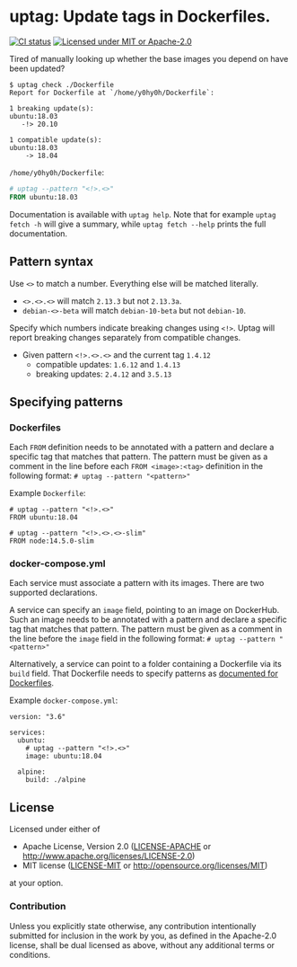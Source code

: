 # uptag: Update tags in Dockerfiles.
[![CI status](https://github.com/Y0hy0h/uptag/workflows/CI/badge.svg)](https://github.com/Y0hy0h/uptag/actions?query=workflow%3ACI) [![Licensed under MIT or Apache-2.0](https://img.shields.io/badge/license-MIT%2FApache--2.0-blue)](#license)

Tired of manually looking up whether the base images you depend on have been updated?

```
$ uptag check ./Dockerfile
Report for Dockerfile at `/home/y0hy0h/Dockerfile`:

1 breaking update(s):
ubuntu:18.03
   -!> 20.10

1 compatible update(s):
ubuntu:18.03
    -> 18.04
```

`/home/y0hy0h/Dockerfile`:
```Dockerfile
# uptag --pattern "<!>.<>"
FROM ubuntu:18.03
```

Documentation is available with `uptag help`. Note that for example `uptag fetch -h` will give a summary, while `uptag fetch --help` prints the full documentation.

## Pattern syntax
Use `<>` to match a number. Everything else will be matched literally.
- `<>.<>.<>` will match `2.13.3` but not `2.13.3a`.
- `debian-<>-beta` will match `debian-10-beta` but not `debian-10`.

Specify which numbers indicate breaking changes using `<!>`. Uptag will report breaking changes separately from compatible changes.
- Given pattern `<!>.<>.<>` and the current tag `1.4.12`
  - compatible updates: `1.6.12` and `1.4.13`
  - breaking updates: `2.4.12` and `3.5.13`

## Specifying patterns
### Dockerfiles
Each `FROM` definition needs to be annotated with a pattern and declare a specific tag that matches that pattern. The pattern must be given as a comment in the line before each `FROM <image>:<tag>` definition in the following format:
`# uptag --pattern "<pattern>"`

Example `Dockerfile`:
```
# uptag --pattern "<!>.<>"
FROM ubuntu:18.04

# uptag --pattern "<!>.<>.<>-slim"
FROM node:14.5.0-slim
```

### docker-compose.yml
Each service must associate a pattern with its images. There are two supported declarations.

A service can specify an `image` field, pointing to an image on DockerHub. Such an image needs to be annotated with a pattern and declare a specific tag that matches that pattern. The pattern must be given as a comment in the line before the `image` field in the following format:
`# uptag --pattern "<pattern>"`

Alternatively, a service can point to a folder containing a Dockerfile via its `build` field. That Dockerfile needs to specify patterns as [documented for Dockerfiles](#Dockerfiles).

Example `docker-compose.yml`:
```
version: "3.6"

services:
  ubuntu: 
    # uptag --pattern "<!>.<>"
    image: ubuntu:18.04

  alpine:
    build: ./alpine
```

## License
Licensed under either of

 * Apache License, Version 2.0
   ([LICENSE-APACHE](LICENSE-APACHE) or http://www.apache.org/licenses/LICENSE-2.0)
 * MIT license
   ([LICENSE-MIT](LICENSE-MIT) or http://opensource.org/licenses/MIT)

at your option.

### Contribution
Unless you explicitly state otherwise, any contribution intentionally submitted
for inclusion in the work by you, as defined in the Apache-2.0 license, shall be
dual licensed as above, without any additional terms or conditions.